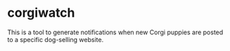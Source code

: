 # corgiwatch

This is a tool to generate notifications when new Corgi puppies are posted to a specific dog-selling website.
